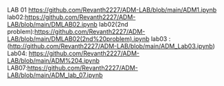 LAB 01 https://github.com/Revanth2227/ADM-LAB/blob/main/ADM1.ipynb
lab02:https://github.com/Revanth2227/ADM-LAB/blob/main/DMLAB02.ipynb
lab02(2nd problem):https://github.com/Revanth2227/ADM-LAB/blob/main/DMLAB02(2nd%20problem).ipynb
lab03 :(http://github.com/Revanth2227/ADM-LAB/blob/main/ADM_Lab03.ipynb)
Lab04: https://github.com/Revanth2227/ADM-LAB/blob/main/ADM%204.ipynb
LAB07:https://github.com/Revanth2227/ADM-LAB/blob/main/ADM_lab_07.ipynb
